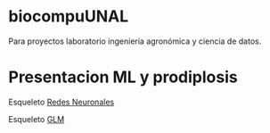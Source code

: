 # biocompuUNAL
Para proyectos laboratorio ingeniería agronómica y ciencia de datos.
# Presentacion ML y prodiplosis
Esqueleto [Redes Neuronales](https://github.com/gquinche/biocompuUNAL/RedesNeuronales.jl.html)

Esqueleto [GLM](https://github.com/gquinche/biocompuUNAL/GLM.jl.html)
